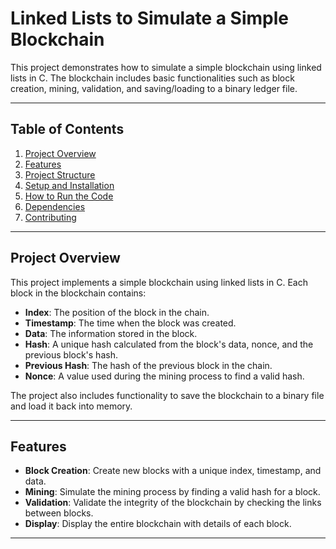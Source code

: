 # **Linked Lists to Simulate a Simple Blockchain**

This project demonstrates how to simulate a simple blockchain using linked lists in C. The blockchain includes basic functionalities such as block creation, mining, validation, and saving/loading to a binary ledger file.

---

## **Table of Contents**
1. [Project Overview](#project-overview)
2. [Features](#features)
3. [Project Structure](#project-structure)
4. [Setup and Installation](#setup-and-installation)
5. [How to Run the Code](#how-to-run-the-code)
6. [Dependencies](#dependencies)
7. [Contributing](#contributing)

---

## **Project Overview**

This project implements a simple blockchain using linked lists in C. Each block in the blockchain contains:
- **Index**: The position of the block in the chain.
- **Timestamp**: The time when the block was created.
- **Data**: The information stored in the block.
- **Hash**: A unique hash calculated from the block's data, nonce, and the previous block's hash.
- **Previous Hash**: The hash of the previous block in the chain.
- **Nonce**: A value used during the mining process to find a valid hash.

The project also includes functionality to save the blockchain to a binary file and load it back into memory.

---

## **Features**

- **Block Creation**: Create new blocks with a unique index, timestamp, and data.
- **Mining**: Simulate the mining process by finding a valid hash for a block.
- **Validation**: Validate the integrity of the blockchain by checking the links between blocks.
- **Display**: Display the entire blockchain with details of each block.

---

